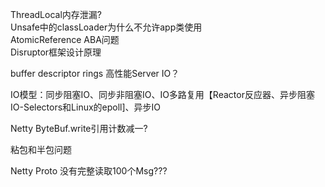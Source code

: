 ThreadLocal内存泄漏?  
Unsafe中的classLoader为什么不允许app类使用  
AtomicReference ABA问题  
Disruptor框架设计原理


buffer descriptor rings 高性能Server IO？  

IO模型：同步阻塞IO、同步非阻塞IO、IO多路复用【Reactor反应器、异步阻塞IO-Selectors和Linux的epoll]、异步IO

Netty ByteBuf.write引用计数减一?

粘包和半包问题

Netty Proto 没有完整读取100个Msg??? 